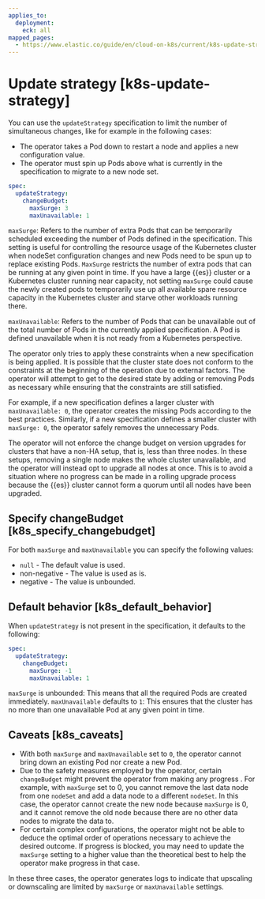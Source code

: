 ```yaml
---
applies_to:
  deployment:
    eck: all
mapped_pages:
  - https://www.elastic.co/guide/en/cloud-on-k8s/current/k8s-update-strategy.html
---
```


# Update strategy [k8s-update-strategy]

You can use the `updateStrategy` specification to limit the number of simultaneous changes, like for example in the following cases:

* The operator takes a Pod down to restart a node and applies a new configuration value.
* The operator must spin up Pods above what is currently in the specification to migrate to a new node set.

```yaml
spec:
  updateStrategy:
    changeBudget:
      maxSurge: 3
      maxUnavailable: 1
```

`maxSurge`: Refers to the number of extra Pods that can be temporarily scheduled exceeding the number of Pods defined in the specification. This setting is useful for controlling the resource usage of the Kubernetes cluster when nodeSet configuration changes and new Pods need to be spun up to replace existing Pods. `MaxSurge` restricts the number of extra pods that can be running at any given point in time. If you have a large {{es}} cluster or a Kubernetes cluster running near capacity, not setting `maxSurge` could cause the newly created pods to temporarily use up all available spare resource capacity in the Kubernetes cluster and starve other workloads running there.

`maxUnavailable`: Refers to the number of Pods that can be unavailable out of the total number of Pods in the currently applied specification. A Pod is defined unavailable when it is not ready from a Kubernetes perspective.

The operator only tries to apply these constraints when a new specification is being applied. It is possible that the cluster state does not conform to the constraints at the beginning of the operation due to external factors. The operator will attempt to get to the desired state by adding or removing Pods as necessary while ensuring that the constraints are still satisfied.

For example, if a new specification defines a larger cluster with `maxUnavailable: 0`, the operator creates the missing Pods according to the best practices. Similarly, if a new specification defines a smaller cluster with `maxSurge: 0`, the operator safely removes the unnecessary Pods.

The operator will not enforce the change budget on version upgrades for clusters that have a non-HA setup, that is, less than three nodes. In these setups, removing a single node makes the whole cluster unavailable, and the operator will instead opt to upgrade all nodes at once. This is to avoid a situation where no progress can be made in a rolling upgrade process because the {{es}} cluster cannot form a quorum until all nodes have been upgraded.

## Specify changeBudget [k8s_specify_changebudget]

For both `maxSurge` and `maxUnavailable` you can specify the following values:

* `null` - The default value is used.
* non-negative - The value is used as is.
* negative - The value is unbounded.


## Default behavior [k8s_default_behavior]

When `updateStrategy` is not present in the specification, it defaults to the following:

```yaml
spec:
  updateStrategy:
    changeBudget:
      maxSurge: -1
      maxUnavailable: 1
```

`maxSurge` is unbounded: This means that all the required Pods are created immediately. `maxUnavailable` defaults to `1`: This ensures that the cluster has no more than one unavailable Pod at any given point in time.


## Caveats [k8s_caveats]

* With both `maxSurge` and `maxUnavailable` set to `0`, the operator cannot bring down an existing Pod nor create a new Pod.
* Due to the safety measures employed by the operator, certain `changeBudget` might prevent the operator from making any progress . For example, with `maxSurge` set to 0, you cannot remove the last data node from one `nodeSet` and add a data node to a different `nodeSet`. In this case, the operator cannot create the new node because `maxSurge` is 0, and it cannot remove the old node because there are no other data nodes to migrate the data to.
* For certain complex configurations, the operator might not be able to deduce the optimal order of operations necessary to achieve the desired outcome. If progress is blocked, you may need to update the `maxSurge` setting to a higher value than the theoretical best to help the operator make progress in that case.

In these three cases, the operator generates logs to indicate that upscaling or downscaling are limited by `maxSurge` or `maxUnavailable` settings.


